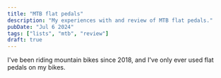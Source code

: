 ```yaml
---
title: "MTB flat pedals"
description: "My experiences with and review of MTB flat pedals."
pubDate: "Jul 6 2024"
tags: ["lists", "mtb", "review"]
draft: true
---
```


I've been riding mountain bikes since 2018, and I've only ever used flat pedals on my bikes.
